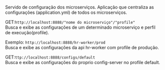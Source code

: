 Servido de configuração dos microserviços.
Aplicação que centraliza as configurações (application.yml) de todos os microserviços.


GET:```http://localhost:8888/"nome do microserviço"/"profile"```  
Busca e exibe as configurações de um determinado microserviço e perfil de execução(profile).


Exemplo: ```http://localhost:8888/hr-worker/prod```  
Busca e exibe as configurações da api hr-worker com profile de produção.


GET:```ttp://localhost:8888/configs/default```  
Busca e exibe as configurações do proprio config-server no profile default.
